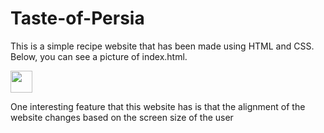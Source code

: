 # Taste-of-Persia

This is a simple recipe website that has been made using HTML and CSS.
Below, you can see a picture of index.html.

<img src="https://github.com/Paniz-Peiravani/Taste-of-Persia/assets/100456553/ecd40072-21ff-4287-addc-5e339272ca12.png" width="35" height="35">

One interesting feature that this website has is that the alignment of the website changes based on the screen size of the user

